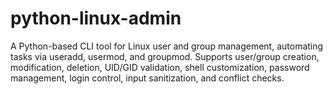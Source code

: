 # python-linux-admin
A Python-based CLI tool for Linux user and group management, automating tasks via useradd, usermod, and groupmod. Supports user/group creation, modification, deletion, UID/GID validation, shell customization, password management, login control, input sanitization, and conflict checks.
